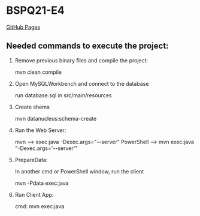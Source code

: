 # BSPQ21-E4

[GitHub Pages](https://bspqe20-21.github.io/BSPQ21-E4/)


## Needed commands to execute the project:

1. Remove previous binary files and compile the project:

 	mvn clean compile


2. Open MySQLWorkbench and connect to the database

	run database.sql in src/main/resources

3. Create shema

	mvn datanucleus:schema-create

3. Run the Web Server:

 	 mvn --> exec:java -Dexec.args="--server" 
	 PowerShell --> mvn exec:java "-Dexec.args='--server'"

4. PrepareData:

	In another cmd or PowerShell window, run the client

 	mvn -Pdata exec:java


5. Run Client App:

	cmd: mvn exec:java

 
